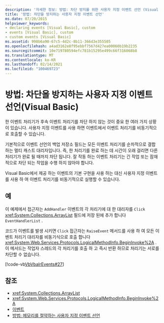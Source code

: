 ```yaml
---
description: '자세한 정보: 방법: 차단 방지를 위한 사용자 지정 이벤트 선언 (Visual Basic)'
title: '방법: 차단을 방지하는 사용자 지정 이벤트 선언'
ms.date: 07/20/2015
helpviewer_keywords:
- declaring events [Visual Basic], custom
- events [Visual Basic], custom
- custom events [Visual Basic]
ms.assetid: 998b6a90-67c5-4d2c-8b11-366d3e355505
ms.openlocfilehash: a4ad3162e8f95ebbf7567d427ea00060b19b2235
ms.sourcegitcommit: 10e719780594efc781b15295e499c66f316068b8
ms.translationtype: MT
ms.contentlocale: ko-KR
ms.lasthandoff: 02/14/2021
ms.locfileid: "100469723"
---
```

# <a name="how-to-declare-custom-events-to-avoid-blocking-visual-basic"></a>방법: 차단을 방지하는 사용자 지정 이벤트 선언(Visual Basic)

한 이벤트 처리기가 후속 이벤트 처리기를 차단 하지 않는 것이 중요 한 여러 가지 상황이 있습니다. 사용자 지정 이벤트를 사용 하면 이벤트에서 이벤트 처리기를 비동기적으로 호출할 수 있습니다.  
  
 기본적으로 이벤트 선언의 백업 저장소 필드는 모든 이벤트 처리기를 순차적으로 결합 하는 멀티 캐스트 대리자입니다. 즉, 한 처리기를 완료 하는 데 시간이 오래 걸리면 다른 처리기가 완료 될 때까지 차단 됩니다. 잘 작동 하는 이벤트 처리기는 긴 작업 또는 잠재적으로 차단 되는 작업을 수행 하지 않아야 합니다.  
  
 Visual Basic에서 제공 하는 이벤트의 기본 구현을 사용 하는 대신 사용자 지정 이벤트를 사용 하 여 이벤트 처리기를 비동기적으로 실행할 수 있습니다.  
  
## <a name="example"></a>예  

 이 예제에서 접근자는 `AddHandler` 이벤트의 각 처리기에 대 한 대리자를 `Click` <xref:System.Collections.ArrayList> 필드에 저장 된에 추가 합니다 `EventHandlerList` .  
  
 코드가 이벤트를 발생 시키면 `Click` 접근자는 `RaiseEvent` 메서드를 사용 하 여 모든 이벤트 처리기 대리자를 비동기식으로 호출 합니다 <xref:System.Web.Services.Protocols.LogicalMethodInfo.BeginInvoke%2A> . 이 메서드는 작업자 스레드의 각 처리기를 호출 하 고 즉시 반환 하므로 처리기는 서로를 차단할 수 없습니다.  
  
 [!code-vb[VbVbalrEvents#27](~/samples/snippets/visualbasic/VS_Snippets_VBCSharp/VbVbalrEvents/VB/Class1.vb#27)]  
  
## <a name="see-also"></a>참조

- <xref:System.Collections.ArrayList>
- <xref:System.Web.Services.Protocols.LogicalMethodInfo.BeginInvoke%2A>
- [이벤트](index.md)
- [방법: 메모리를 절약하는 사용자 지정 이벤트 선언](how-to-declare-custom-events-to-conserve-memory.md)
